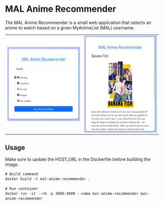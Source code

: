 # MAL Anime Recommender

The MAL Anime Recommender is a small web application that selects an anime to watch based on a given MyAnimeList (MAL) username.


|   |   |
|---|---|
|<img width="300" height="242" src="https://github.com/khelta/mal-anime-recommender/raw/main/github-resources/readme_1.png">|<img width="300" height="317" src="https://github.com/khelta/mal-anime-recommender/raw/main/github-resources/readme_2.png">|

## Usage

Make sure to update the HOST_URL in the Dockerfile before building the image.

```
# Build command
docker build -t mal-anime-recommender .

# Run container
docker run -it --rm -p 3000:3000 --name mal-anime-recommender mal-anime-recommender
```
